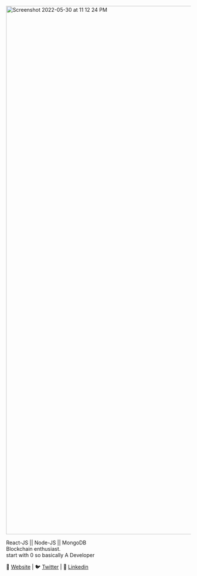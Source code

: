 <a href="https://anshdoshi.vercel.app"><img width="1440" alt="Screenshot 2022-05-30 at 11 12 24 PM" src="https://user-images.githubusercontent.com/71505551/171041385-be47292b-a68a-43e1-b2d6-c8e339ddcfad.png"></a>



React-JS || Node-JS || MongoDB <br>
Blockchain enthusiast.<br>
start with 0 so basically A Developer 


🏡 <a href="https://anshdoshi.vercel.app">Website</a> | 🐦 <a href="https://twitter.com/anshdoshi_10">Twitter</a> | 👔 <a href="https://www.linkedin.com/in/ansh-doshi-ba280422b/">Linkedin</a>
 
 
